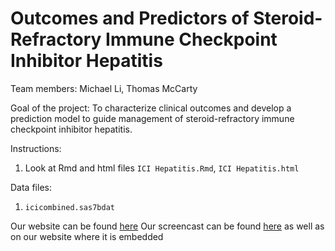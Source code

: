 # Outcomes and Predictors of Steroid-Refractory Immune Checkpoint Inhibitor Hepatitis

Team members: Michael Li, Thomas McCarty

Goal of the project: To characterize clinical outcomes and develop a prediction model to guide management of steroid-refractory immune checkpoint inhibitor hepatitis.

Instructions:
1. Look at Rmd and html files `ICI Hepatitis.Rmd`, `ICI Hepatitis.html`

Data files:
1. `icicombined.sas7bdat`

Our website can be found [here](https://sites.google.com/view/introtodatasciencefinalproject/home)
Our screencast can be found [here](https://www.youtube.com/watch?v=w9mc4DM6TKc&feature=emb_title) as well as on our website where it is embedded
